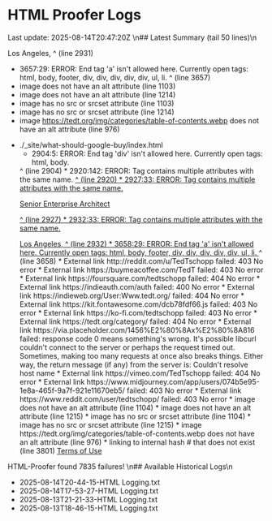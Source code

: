 # HTML Proofer Logs
Last update: 2025-08-14T20:47:20Z
\n## Latest Summary (tail 50 lines)\n
                  <p class="h5" class="p-job-title"><span class="p-locality">Los Angeles</span>,
                                ^ (line 2931)
  *  3657:29: ERROR: End tag 'a' isn't allowed here. Currently open tags: html, body, footer, div, div, div, div, div, ul, li.
                            </a>
                            ^ (line 3657)
  *  image  does not have an alt attribute (line 1103)
  *  image  does not have an alt attribute (line 1214)
  *  image has no src or srcset attribute (line 1103)
  *  image has no src or srcset attribute (line 1214)
  *  image https://tedt.org/img/categories/table-of-contents.webp does not have an alt attribute (line 976)
- ./_site/what-should-google-buy/index.html
  *  2904:5: ERROR: End tag 'div' isn't allowed here. Currently open tags: html, body.
    </div>
    ^ (line 2904)
  *  2920:142: ERROR: Tag contains multiple attributes with the same name.
                  <a class="d-inline-flex align-items-center mb-2 text-body-emphasis text-decoration-none"  href="https://tedt.org" rel="me" class="u-url u-uid">
                                                                                                                                             ^ (line 2920)
  *  2927:33: ERROR: Tag contains multiple attributes with the same name.
                  <p class="h5" class="p-job-title">Senior Enterprise Architect</p>
                                ^ (line 2927)
  *  2932:33: ERROR: Tag contains multiple attributes with the same name.
                  <p class="h5" class="p-job-title"><span class="p-locality">Los Angeles</span>,
                                ^ (line 2932)
  *  3658:29: ERROR: End tag 'a' isn't allowed here. Currently open tags: html, body, footer, div, div, div, div, div, ul, li.
                            </a>
                            ^ (line 3658)
  *  External link http://reddit.com/u/TedTschopp failed: 403 No error
  *  External link https://buymeacoffee.com/TedT failed: 403 No error
  *  External link https://foursquare.com/tedtschopp failed: 404 No error
  *  External link https://indieauth.com/auth failed: 400 No error
  *  External link https://indieweb.org/User:Www.tedt.org/ failed: 404 No error
  *  External link https://kit.fontawesome.com/dcb78fdf66.js failed: 403 No error
  *  External link https://ko-fi.com/tedtschopp failed: 403 No error
  *  External link https://tedt.org/category/ failed: 404 No error
  *  External link https://via.placeholder.com/1456%E2%80%8Ax%E2%80%8A816 failed: response code 0 means something's wrong.
             It's possible libcurl couldn't connect to the server or perhaps the request timed out.
             Sometimes, making too many requests at once also breaks things.
             Either way, the return message (if any) from the server is: Couldn't resolve host name
  *  External link https://vimeo.com/TedTschopp failed: 404 No error
  *  External link https://www.midjourney.com/app/users/074b5e95-1e8a-465f-9a7f-921e11670eb5/ failed: 403 No error
  *  External link https://www.reddit.com/user/tedtschopp/ failed: 403 No error
  *  image  does not have an alt attribute (line 1104)
  *  image  does not have an alt attribute (line 1215)
  *  image has no src or srcset attribute (line 1104)
  *  image has no src or srcset attribute (line 1215)
  *  image https://tedt.org/img/categories/table-of-contents.webp does not have an alt attribute (line 976)
  *  linking to internal hash # that does not exist (line 3801)
     <a href="#">Terms of Use</a>

HTML-Proofer found 7835 failures!
\n## Available Historical Logs\n
- 2025-08-14T20-44-15-HTML Logging.txt
- 2025-08-14T17-53-27-HTML Logging.txt
- 2025-08-13T21-21-33-HTML Logging.txt
- 2025-08-13T18-46-15-HTML Logging.txt
